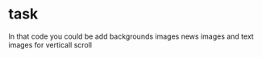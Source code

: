# task

In that code you could be add backgrounds images
news images and text
images for verticall scroll
